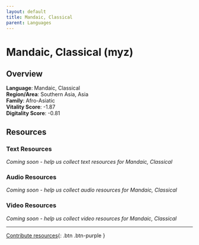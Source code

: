 ```yaml
---
layout: default
title: Mandaic, Classical
parent: Languages
---
```


# Mandaic, Classical (myz)

## Overview

**Language**: Mandaic, Classical  
**Region/Area**: Southern Asia, Asia  
**Family**: Afro-Asiatic  
**Vitality Score**: -1.87  
**Digitality Score**: -0.81  

## Resources

### Text Resources
*Coming soon - help us collect text resources for Mandaic, Classical*

### Audio Resources
*Coming soon - help us collect audio resources for Mandaic, Classical*

### Video Resources
*Coming soon - help us collect video resources for Mandaic, Classical*

---

[Contribute resources](https://fairtrain.github.io/){: .btn .btn-purple }
